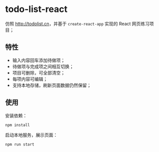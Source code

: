 # todo-list-react

仿照 <http://todolist.cn>，并基于 `create-react-app` 实现的 React 网页练习项目；

## 特性

- 输入内容回车添加待做项；
- 待做项与完成项之间相互切换；
- 项目可删除，可全部清空；
- 每项内容可编辑；
- 支持本地存储，刷新页面数据仍然保留；

## 使用

安装依赖：
```sh
npm install
```

启动本地服务，展示页面：
```sh
npm run start
```